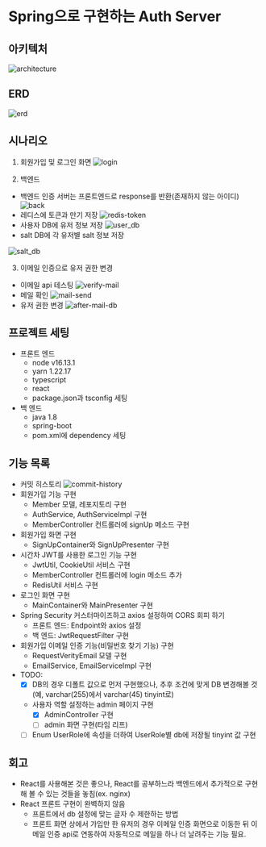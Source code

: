 # Spring으로 구현하는 Auth Server

## 아키텍처
![architecture](./docs/diag.PNG)

## ERD
![erd](./docs/erd.png)

## 시나리오

1. 회원가입 및 로그인 화면
![login](./docs/login.gif)

2. 백엔드
* 백엔드 인증 서버는 프론트엔드로 response를 반환(존재하지 않는 아이디)
![back](./docs/back.png)
* 레디스에 토큰과 만기 저장
![redis-token](./docs/redis-token.PNG)
* 사용자 DB에 유저 정보 저장
![user_db](./docs/user_db.PNG)
* salt DB에 각 유저별 salt 정보 저장

![salt_db](./docs/salt_db.PNG)

3. 이메일 인증으로 유저 권한 변경
* 이메일 api 테스팅
![verify-mail](./docs/verify-mail.PNG)
* 메일 확인
![mail-send](./docs/mail-send.PNG)
* 유저 권한 변경
![after-mail-db](./docs/after-mail-db.PNG)

## 프로젝트 세팅
* 프론트 엔드
    * node v16.13.1
    * yarn 1.22.17
    * typescript
    * react
    * package.json과 tsconfig 세팅
* 백 엔드
    * java 1.8
    * spring-boot
    * pom.xml에 dependency 세팅

## 기능 목록
* 커밋 히스토리
![commit-history](./docs/commit-history.PNG)
* 회원가입 기능 구현
    * Member 모델, 레포지토리 구현
    * AuthService, AuthServiceImpl 구현
    * MemberController 컨트롤러에 signUp 메소드 구현
* 회원가입 화면 구현
    * SignUpContainer와 SignUpPresenter 구현
* 시간차 JWT를 사용한 로그인 기능 구현
    * JwtUtil, CookieUtil 서비스 구현
    * MemberController 컨트롤러에 login 메소드 추가
    * RedisUtil 서비스 구현
* 로그인 화면 구현
    * MainContainer와 MainPresenter 구현
* Spring Security 커스터마이즈하고 axios 설정하여 CORS 회피 하기
    * 프론트 엔드: Endpoint와 axios 설정
    * 백 엔드: JwtRequestFilter 구현
* 회원가입 이메일 인증 기능(비밀번호 찾기 기능) 구현
    * RequestVerityEmail 모델 구현
    * EmailService, EmailServiceImpl 구현
* TODO: 
    * [x] DB의 경우 디폴트 값으로 먼저 구현했으나, 추후 조건에 맞게 DB 변경해볼 것(예, varchar(255)에서 varchar(45) tinyint로)
    * 사용자 역할 설정하는 admin 페이지 구현
        * [x] AdminController 구현
        * [ ] admin 화면 구현(타임 리프)
    * [ ] Enum UserRole에 속성을 더하여 UserRole별 db에 저장될 tinyint 값 구현
 
## 회고
* React를 사용해본 것은 좋으나, React를 공부하느라 백엔드에서 추가적으로 구현해 볼 수 있는 것들을 놓침(ex. nginx)
* React 프론트 구현이 완벽하지 않음
    * 프론트에서 db 설정에 맞는 글자 수 제한하는 방법
    * 프론트 화면 상에서 가입만 한 유저의 경우 이메일 인증 화면으로 이동한 뒤 이메일 인증 api로 연동하여 자동적으로 메일을 하나 더 날려주는 기능 필요.